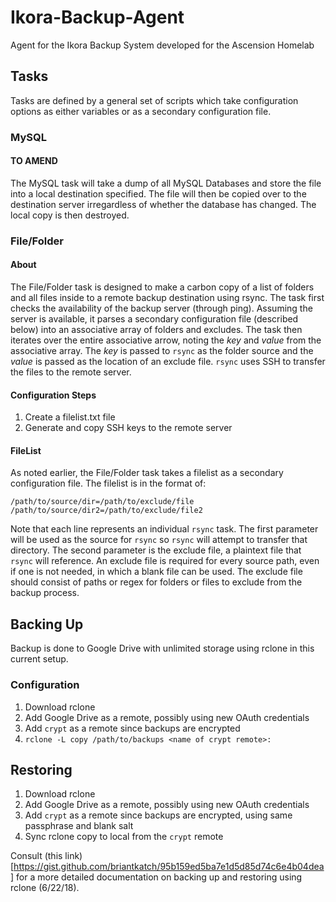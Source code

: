 # Ikora-Backup-Agent
Agent for the Ikora Backup System developed for the Ascension Homelab

## Tasks

Tasks are defined by a general set of scripts which take configuration options as either variables or as a secondary configuration file. 

### MySQL

#### TO AMEND
The MySQL task will take a dump of all MySQL Databases and store the file into a local destination specified. The file will then be copied over to the destination server irregardless of whether the database has changed. The local copy is then destroyed.

### File/Folder

#### About

The File/Folder task is designed to make a carbon copy of a list of folders and all files inside to a remote backup destination using rsync. The task first checks the availability of the backup server (through ping). Assuming the server is available, it parses a secondary configuration file (described below) into an associative array of folders and excludes. The task then iterates over the entire associative arrow, noting the *key* and *value* from the associative array. The *key* is passed to `rsync` as the folder source and the *value* is passed as the location of an exclude file. `rsync` uses SSH to transfer the files to the remote server.

#### Configuration Steps

1. Create a filelist.txt file
2. Generate and copy SSH keys to the remote server

#### FileList

As noted earlier, the File/Folder task takes a filelist as a secondary configuration file. The filelist is in the format of:

```
/path/to/source/dir=/path/to/exclude/file
/path/to/source/dir2=/path/to/exclude/file2
```

Note that each line represents an individual `rsync` task. The first parameter will be used as the source for `rsync` so `rsync` will attempt to transfer that directory. The second parameter is the exclude file, a plaintext file that `rsync` will reference. An exclude file is required for every source path, even if one is not needed, in which a blank file can be used. The exclude file should consist of paths or regex for folders or files to exclude from the backup process.

## Backing Up

Backup is done to Google Drive with unlimited storage using rclone in this current setup. 

### Configuration

1. Download rclone 
2. Add Google Drive as a remote, possibly using new OAuth credentials
3. Add `crypt` as a remote since backups are encrypted
4. `rclone -L copy /path/to/backups <name of crypt remote>:`

## Restoring

1. Download rclone
2. Add Google Drive as a remote, possibly using new OAuth credentials
3. Add `crypt` as a remote since backups are encrypted, using same passphrase and blank salt
4. Sync rclone copy to local from the `crypt` remote

Consult (this link)[https://gist.github.com/briantkatch/95b159ed5ba7e1d5d85d74c6e4b04dea] for a more detailed documentation on backing up and restoring using rclone (6/22/18). 